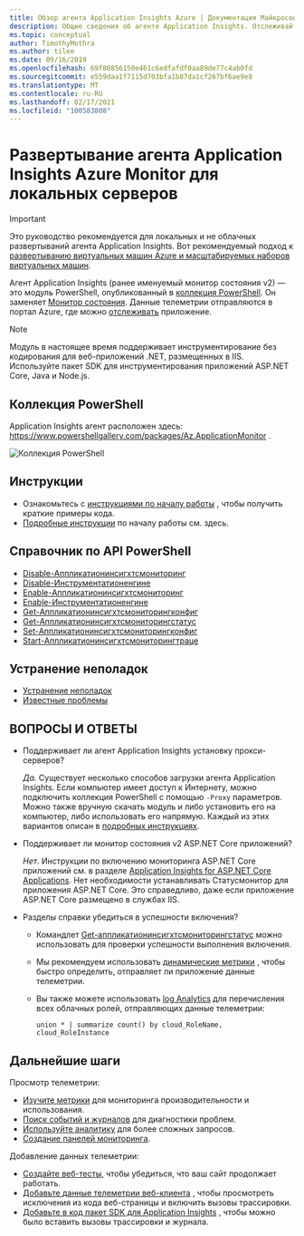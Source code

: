 ```yaml
---
title: Обзор агента Application Insights Azure | Документация Майкрософт
description: Общие сведения об агенте Application Insights. Отслеживайте производительность веб-сайта без повторного развертывания веб-сайта. Работает с веб-приложениями ASP.NET, размещенными локально, в виртуальных машинах или в Azure.
ms.topic: conceptual
author: TimothyMothra
ms.author: tilee
ms.date: 09/16/2019
ms.openlocfilehash: 69f80856150e461c6edfafdf0aa89de77c4ab0fd
ms.sourcegitcommit: e559daa1f7115d703bfa1b87da1cf267bf6ae9e8
ms.translationtype: MT
ms.contentlocale: ru-RU
ms.lasthandoff: 02/17/2021
ms.locfileid: "100583808"
---
```

# <a name="deploy-azure-monitor-application-insights-agent-for-on-premises-servers"></a>Развертывание агента Application Insights Azure Monitor для локальных серверов

> [!IMPORTANT]
> Это руководство рекомендуется для локальных и не облачных развертываний агента Application Insights. Вот рекомендуемый подход к [развертыванию виртуальных машин Azure и масштабируемых наборов виртуальных машин](./azure-vm-vmss-apps.md).

Агент Application Insights (ранее именуемый монитор состояния v2) — это модуль PowerShell, опубликованный в [коллекция PowerShell](https://www.powershellgallery.com/packages/Az.ApplicationMonitor).
Он заменяет [Монитор состояния](./monitor-performance-live-website-now.md).
Данные телеметрии отправляются в портал Azure, где можно [отслеживать](./app-insights-overview.md) приложение.

> [!NOTE]
> Модуль в настоящее время поддерживает инструментирование без кодирования для веб-приложений .NET, размещенных в IIS. Используйте пакет SDK для инструментирования приложений ASP.NET Core, Java и Node.js.

## <a name="powershell-gallery"></a>Коллекция PowerShell

Application Insights агент расположен здесь: https://www.powershellgallery.com/packages/Az.ApplicationMonitor .

![Коллекция PowerShell](https://img.shields.io/powershellgallery/v/Az.ApplicationMonitor.svg?color=Blue&label=Current%20Version&logo=PowerShell&style=for-the-badge)


## <a name="instructions"></a>Инструкции
- Ознакомьтесь с [инструкциями по началу работы](status-monitor-v2-get-started.md) , чтобы получить краткие примеры кода.
- [Подробные инструкции](status-monitor-v2-detailed-instructions.md) по началу работы см. здесь.

## <a name="powershell-api-reference"></a>Справочник по API PowerShell
- [Disable-Аппликатионинсигхтсмониторинг](./status-monitor-v2-api-reference.md#disable-applicationinsightsmonitoring)
- [Disable-Инструментатионенгине](./status-monitor-v2-api-reference.md#disable-instrumentationengine)
- [Enable-Аппликатионинсигхтсмониторинг](./status-monitor-v2-api-reference.md#enable-applicationinsightsmonitoring)
- [Enable-Инструментатионенгине](./status-monitor-v2-api-reference.md#enable-instrumentationengine)
- [Get-Аппликатионинсигхтсмониторингконфиг](./status-monitor-v2-api-reference.md#get-applicationinsightsmonitoringconfig)
- [Get-Аппликатионинсигхтсмониторингстатус](./status-monitor-v2-api-reference.md#get-applicationinsightsmonitoringstatus)
- [Set-Аппликатионинсигхтсмониторингконфиг](./status-monitor-v2-api-reference.md#set-applicationinsightsmonitoringconfig)
- [Start-Аппликатионинсигхтсмониторингтраце](./status-monitor-v2-api-reference.md#start-applicationinsightsmonitoringtrace)

## <a name="troubleshooting"></a>Устранение неполадок
- [Устранение неполадок](status-monitor-v2-troubleshoot.md)
- [Известные проблемы](status-monitor-v2-troubleshoot.md#known-issues)


## <a name="faq"></a>ВОПРОСЫ И ОТВЕТЫ

- Поддерживает ли агент Application Insights установку прокси-серверов?

  *Да.* Существует несколько способов загрузки агента Application Insights. Если компьютер имеет доступ к Интернету, можно подключить коллекция PowerShell с помощью `-Proxy` параметров.
Можно также вручную скачать модуль и либо установить его на компьютер, либо использовать его напрямую.
Каждый из этих вариантов описан в [подробных инструкциях](status-monitor-v2-detailed-instructions.md).

- Поддерживает ли монитор состояния v2 ASP.NET Core приложений?

  *Нет*. Инструкции по включению мониторинга ASP.NET Core приложений см. в разделе [Application Insights for ASP.NET Core Applications](./asp-net-core.md). Нет необходимости устанавливать Статусмонитор для приложения ASP.NET Core. Это справедливо, даже если приложение ASP.NET Core размещено в службах IIS.

- Разделы справки убедиться в успешности включения?

  - Командлет [Get-аппликатионинсигхтсмониторингстатус](./status-monitor-v2-api-reference.md#get-applicationinsightsmonitoringstatus) можно использовать для проверки успешности выполнения включения.
  - Мы рекомендуем использовать [динамические метрики](./live-stream.md) , чтобы быстро определить, отправляет ли приложение данные телеметрии.

  - Вы также можете использовать [log Analytics](../logs/log-analytics-tutorial.md) для перечисления всех облачных ролей, отправляющих данные телеметрии:
      ```Kusto
      union * | summarize count() by cloud_RoleName, cloud_RoleInstance
      ```

## <a name="next-steps"></a>Дальнейшие шаги

Просмотр телеметрии:

* [Изучите метрики](../essentials/metrics-charts.md) для мониторинга производительности и использования.
* [Поиск событий и журналов](./diagnostic-search.md) для диагностики проблем.
* [Используйте аналитику](../logs/log-query-overview.md) для более сложных запросов.
* [Создание панелей мониторинга](./overview-dashboard.md).

Добавление данных телеметрии:

* [Создайте веб-тесты](monitor-web-app-availability.md), чтобы убедиться, что ваш сайт продолжает работать.
* [Добавьте данные телеметрии веб-клиента](./javascript.md) , чтобы просмотреть исключения из кода веб-страницы и включить вызовы трассировки.
* [Добавьте в код пакет SDK для Application Insights](./asp-net.md) , чтобы можно было вставить вызовы трассировки и журнала.